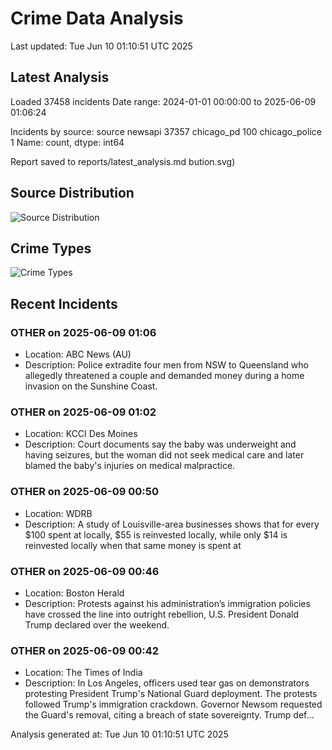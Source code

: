 # Crime Data Analysis
Last updated: Tue Jun 10 01:10:51 UTC 2025

## Latest Analysis

Loaded 37458 incidents
Date range: 2024-01-01 00:00:00 to 2025-06-09 01:06:24

Incidents by source:
source
newsapi           37357
chicago_pd          100
chicago_police        1
Name: count, dtype: int64

Report saved to reports/latest_analysis.md
bution.svg)

## Source Distribution
![Source Distribution](images/source_distribution.svg)

## Crime Types
![Crime Types](images/crime_types.svg)

## Recent Incidents

### OTHER on 2025-06-09 01:06
- Location: ABC News (AU)
- Description: Police extradite four men from NSW to Queensland who allegedly threatened a couple and demanded money during a home invasion on the Sunshine Coast.


### OTHER on 2025-06-09 01:02
- Location: KCCI Des Moines
- Description: Court documents say the baby was underweight and having seizures, but the woman did not seek medical care and later blamed the baby's injuries on medical malpractice.


### OTHER on 2025-06-09 00:50
- Location: WDRB
- Description: A study of Louisville-area businesses shows that for every $100 spent at locally, $55 is reinvested locally, while only $14 is reinvested locally when that same money is spent at


### OTHER on 2025-06-09 00:46
- Location: Boston Herald
- Description: Protests against his administration’s immigration policies have crossed the line into outright rebellion, U.S. President Donald Trump declared over the weekend.


### OTHER on 2025-06-09 00:42
- Location: The Times of India
- Description: In Los Angeles, officers used tear gas on demonstrators protesting President Trump's National Guard deployment. The protests followed Trump's immigration crackdown. Governor Newsom requested the Guard's removal, citing a breach of state sovereignty. Trump def…

Analysis generated at: Tue Jun 10 01:10:51 UTC 2025
